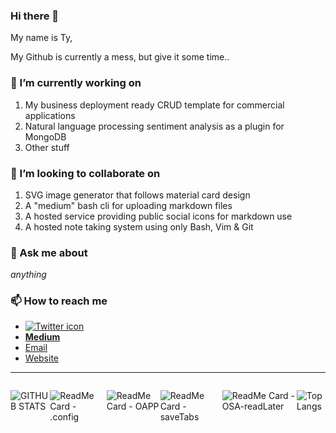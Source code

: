 ### Hi there 👋

My name is Ty,

My Github is currently a mess, but give it some time.. 

<!--
**tyronyiu/tyronyiu** is a ✨ _special_ ✨ repository because its `README.md` (this file) appears on your GitHub profile.

Here are some ideas to get you started:

- 🔭 I’m currently working on ...
- 🌱 I’m currently learning ...
- 👯 I’m looking to collaborate on ...
- 🤔 I’m looking for help with ...
- 💬 Ask me about ...
- 📫 How to reach me: ...
- 😄 Pronouns: ...
- ⚡ Fun fact: ...
-->

### 🔭 I’m currently working on
  1. My business deployment ready CRUD template for commercial applications
  2. Natural language processing sentiment analysis as a plugin for MongoDB
  3. Other stuff
  
### 👯 I’m looking to collaborate on
  1. SVG image generator that follows material card design
  2. A "medium" bash cli for uploading markdown files
  3. A hosted service providing public social icons for markdown use
  4. A hosted note taking system using only Bash, Vim & Git
  
### 💬 Ask me about
*anything*

### 📫 How to reach me

- [![Twitter icon](http://i.imgur.com/tXSoThF.png)](https://twitter.com/YiuTyron)  
- [**Medium**](https://medium.com/@stellarblog)
- [Email](mailto:Tysinstances@gmail.com)
- [Website](Simulacron-3.com)

-------

  <div style="display: flex", flex-flow: row wrap">
  
![GITHUB STATS](https://github-readme-stats.vercel.app/api?username=tyronyiu&&show_icons=true&title_color=ffffff&icon_color=bb2acf&text_color=daf7dc&bg_color=151515)

![ReadMe Card - .config](https://github-readme-stats.vercel.app/api/pin/?username=tyronyiu&repo=.config)

![ReadMe Card - OAPP](https://github-readme-stats.vercel.app/api/pin/?username=tyronyiu&repo=OAPP)

![ReadMe Card - saveTabs](https://github-readme-stats.vercel.app/api/pin/?username=tyronyiu&repo=saveTabs)

![ReadMe Card - OSA-readLater](https://github-readme-stats.vercel.app/api/pin/?username=tyronyiu&repo=OSA-readLater)

![Top Langs](https://github-readme-stats.vercel.app/api/top-langs/?username=tyronyiu&hide=html)
</div>
